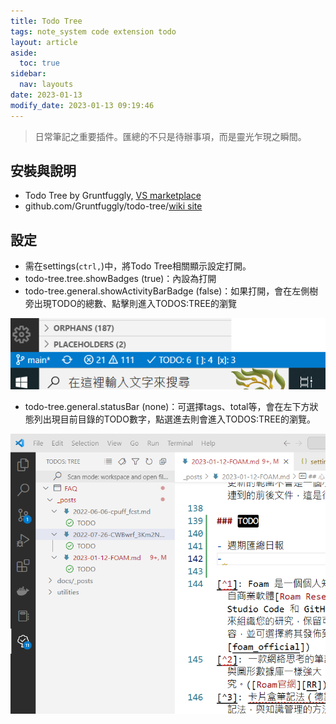 ```yaml
---
title: Todo Tree
tags: note_system code extension todo
layout: article
aside:
  toc: true
sidebar:
  nav: layouts
date: 2023-01-13
modify_date: 2023-01-13 09:19:46
---
```


> 日常筆記之重要插件。匯總的不只是待辦事項，而是靈光乍現之瞬間。

## 安裝與說明

- Todo Tree by Gruntfuggly, [VS marketplace][1]
- github.com/Gruntfuggly/todo-tree/[wiki site][2]

## 設定

- 需在settings(`ctrl,`)中，將Todo Tree相關顯示設定打開。
- todo-tree.tree.showBadges (true)：內設為打開
- todo-tree.general.showActivityBarBadge (false)：如果打開，會在左側樹旁出現TODO的總數、點擊則進入TODOS:TREE的瀏覽

![](https://raw.githubusercontent.com/sinotec2/FAQ/master/attachments/2023-01-13-15-08-23.png)

- todo-tree.general.statusBar (none)：可選擇tags、total等，會在左下方狀態列出現目前目錄的TODO數字，點選進去則會進入TODOS:TREE的瀏覽。

![](https://raw.githubusercontent.com/sinotec2/FAQ/master/attachments/2023-01-13-14-35-16.png)

[1]: https://marketplace.visualstudio.com/items?itemName=Gruntfuggly.todo-tree "Todo Tree by Gruntfuggly |  2,573,548 installs|(152) | Free, Show TODO, FIXME, etc. comment tags in a tree view"
[2]: https://github.com/Gruntfuggly/todo-tree/wiki/Configuration-Examples "Gruntfuggly/todo-tree, Configuration Examples"

